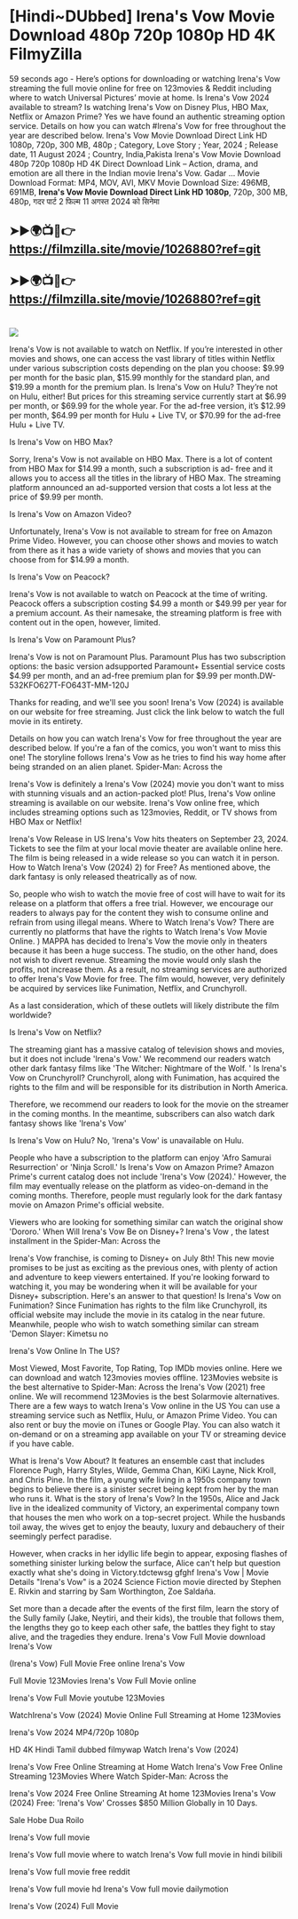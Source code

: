 # [Hindi~DUbbed] Irena's Vow Movie Download 480p 720p 1080p HD 4K FilmyZilla


59 seconds ago - Here’s options for downloading or watching Irena's Vow streaming the full movie online for free on 123movies & Reddit including where to watch Universal Pictures’ movie at home. Is Irena's Vow 2024 available to stream? Is watching Irena's Vow on Disney Plus, HBO Max, Netflix or Amazon Prime? Yes we have found an authentic streaming option service. Details on how you can watch #Irena's Vow for free throughout the year are described below. Irena's Vow Movie Download Direct Link HD 1080p, 720p, 300 MB, 480p ; Category, Love Story ; Year, 2024 ; Release date, 11 August 2024 ; Country, India,Pakista Irena's Vow Movie Download 480p 720p 1080p HD 4K Direct Download Link – Action, drama, and emotion are all there in the Indian movie Irena's Vow. Gadar ...
Movie Download Format: MP4, MOV, AVI, MKV
Movie Download Size: 496MB, 691MB, **Irena's Vow Movie Download Direct Link HD 1080p**, 720p, 300 MB, 480p, गदर पार्ट 2 फिल्म 11 अगस्त 2024 को सिनेमा

## ➤►🌍📺📱👉   https://filmzilla.site/movie/1026880?ref=git

## ➤►🌍📺📱👉   https://filmzilla.site/movie/1026880?ref=git

#

<img src="https://image.tmdb.org/t/p/w780//2NR3jzedZIcnfMvj9ii2CSbPMMj.jpg" />

Irena's Vow is not available to watch on Netflix. If you’re interested in other movies and shows, one can access the vast library of titles within Netflix under various subscription costs depending on the plan you choose: $9.99 per month for the basic plan, $15.99 monthly for the standard plan, and $19.99 a month for the premium plan. Is Irena's Vow on Hulu? They’re not on Hulu, either! But prices for this streaming service currently start at $6.99 per month, or $69.99 for the whole year. For the ad-free version, it’s $12.99 per month, $64.99 per month for Hulu + Live TV, or $70.99 for the ad-free Hulu + Live TV.

Is Irena's Vow on HBO Max?

Sorry, Irena's Vow is not available on HBO Max. There is a lot of content from HBO Max for $14.99 a month, such a subscription is ad- free and it allows you to access all the titles in the library of HBO Max. The streaming platform announced an ad-supported version that costs a lot less at the price of $9.99 per month.

Is Irena's Vow on Amazon Video?

Unfortunately, Irena's Vow is not available to stream for free on Amazon Prime Video. However, you can choose other shows and movies to watch from there as it has a wide variety of shows and movies that you can choose from for $14.99 a month.

Is Irena's Vow on Peacock?

Irena's Vow is not available to watch on Peacock at the time of writing. Peacock offers a subscription costing $4.99 a month or $49.99 per year for a premium account. As their namesake, the streaming platform is free with content out in the open, however, limited.

Is Irena's Vow on Paramount Plus?

Irena's Vow is not on Paramount Plus. Paramount Plus has two subscription options: the basic version adsupported Paramount+ Essential service costs $4.99 per month, and an ad-free premium plan for $9.99 per month.DW-532KFO627T-FO643T-MM-120J

Thanks for reading, and we'll see you soon! Irena's Vow (2024) is available on our website for free streaming. Just click the link below to watch the full movie in its entirety.

Details on how you can watch Irena's Vow for free throughout the year are described below. If you're a fan of the comics, you won't want to miss this one! The storyline follows Irena's Vow as he tries to find his way home after being stranded on an alien planet. Spider-Man: Across the

Irena's Vow is definitely a Irena's Vow (2024) movie you don't want to miss with stunning visuals and an action-packed plot! Plus, Irena's Vow online streaming is available on our website. Irena's Vow online free, which includes streaming options such as 123movies, Reddit, or TV shows from HBO Max or Netflix!

Irena's Vow Release in US Irena's Vow hits theaters on September 23, 2024. Tickets to see the film at your local movie theater are available online here. The film is being released in a wide release so you can watch it in person. How to Watch Irena's Vow (2024) 2) for Free? As mentioned above, the dark fantasy is only released theatrically as of now.

So, people who wish to watch the movie free of cost will have to wait for its release on a platform that offers a free trial. However, we encourage our readers to always pay for the content they wish to consume online and refrain from using illegal means. Where to Watch Irena's Vow? There are currently no platforms that have the rights to Watch Irena's Vow Movie Online. ) MAPPA has decided to Irena's Vow the movie only in theaters because it has been a huge success. The studio, on the other hand, does not wish to divert revenue. Streaming the movie would only slash the profits, not increase them. As a result, no streaming services are authorized to offer Irena's Vow Movie for free. The film would, however, very definitely be acquired by services like Funimation, Netflix, and Crunchyroll.

As a last consideration, which of these outlets will likely distribute the film worldwide?

Is Irena's Vow on Netflix?

The streaming giant has a massive catalog of television shows and movies, but it does not include 'Irena's Vow.' We recommend our readers watch other dark fantasy films like 'The Witcher: Nightmare of the Wolf. ' Is Irena's Vow on Crunchyroll? Crunchyroll, along with Funimation, has acquired the rights to the film and will be responsible for its distribution in North America.

Therefore, we recommend our readers to look for the movie on the streamer in the coming months. In the meantime, subscribers can also watch dark fantasy shows like 'Irena's Vow'

Is Irena's Vow on Hulu? No, 'Irena's Vow' is unavailable on Hulu.

People who have a subscription to the platform can enjoy 'Afro Samurai Resurrection' or 'Ninja Scroll.' Is Irena's Vow on Amazon Prime? Amazon Prime's current catalog does not include 'Irena's Vow (2024).' However, the film may eventually release on the platform as video-on-demand in the coming months. Therefore, people must regularly look for the dark fantasy movie on Amazon Prime's official website.

Viewers who are looking for something similar can watch the original show 'Dororo.' When Will Irena's Vow Be on Disney+? Irena's Vow , the latest installment in the Spider-Man: Across the

Irena's Vow franchise, is coming to Disney+ on July 8th! This new movie promises to be just as exciting as the previous ones, with plenty of action and adventure to keep viewers entertained. If you're looking forward to watching it, you may be wondering when it will be available for your Disney+ subscription. Here's an answer to that question! Is Irena's Vow on Funimation? Since Funimation has rights to the film like Crunchyroll, its official website may include the movie in its catalog in the near future. Meanwhile, people who wish to watch something similar can stream 'Demon Slayer: Kimetsu no

Irena's Vow Online In The US?

Most Viewed, Most Favorite, Top Rating, Top IMDb movies online. Here we can download and watch 123movies movies offline. 123Movies website is the best alternative to Spider-Man: Across the Irena's Vow (2021) free online. We will recommend 123Movies is the best Solarmovie alternatives. There are a few ways to watch Irena's Vow online in the US You can use a streaming service such as Netflix, Hulu, or Amazon Prime Video. You can also rent or buy the movie on iTunes or Google Play. You can also watch it on-demand or on a streaming app available on your TV or streaming device if you have cable.

What is Irena's Vow About? It features an ensemble cast that includes Florence Pugh, Harry Styles, Wilde, Gemma Chan, KiKi Layne, Nick Kroll, and Chris Pine. In the film, a young wife living in a 1950s company town begins to believe there is a sinister secret being kept from her by the man who runs it. What is the story of Irena's Vow? In the 1950s, Alice and Jack live in the idealized community of Victory, an experimental company town that houses the men who work on a top-secret project. While the husbands toil away, the wives get to enjoy the beauty, luxury and debauchery of their seemingly perfect paradise.

However, when cracks in her idyllic life begin to appear, exposing flashes of something sinister lurking below the surface, Alice can't help but question exactly what she's doing in Victory.tdctewsg gfghf Irena's Vow | Movie Details "Irena's Vow" is a 2024 Science Fiction movie directed by Stephen E. Rivkin and starring by Sam Worthington, Zoe Saldaña.

Set more than a decade after the events of the first film, learn the story of the Sully family (Jake, Neytiri, and their kids), the trouble that follows them, the lengths they go to keep each other safe, the battles they fight to stay alive, and the tragedies they endure. Irena's Vow Full Movie download Irena's Vow

(Irena's Vow) Full Movie Free online Irena's Vow

Full Movie 123Movies Irena's Vow Full Movie online

Irena's Vow Full Movie youtube 123Movies

WatchIrena's Vow (2024) Movie Online Full Streaming at Home 123Movies

Irena's Vow 2024 MP4/720p 1080p

HD 4K Hindi Tamil dubbed filmywap Watch Irena's Vow (2024)

Irena's Vow Free Online Streaming at Home Watch Irena's Vow Free Online Streaming 123Movies Where Watch Spider-Man: Across the

Irena's Vow 2024 Free Online Streaming At home 123Movies Irena's Vow (2024) Free: 'Irena's Vow' Crosses $850 Million Globally in 10 Days.

Sale Hobe Dua Roilo

Irena's Vow full movie

Irena's Vow full movie where to watch Irena's Vow full movie in hindi bilibili

Irena's Vow full movie free reddit

Irena's Vow full movie hd Irena's Vow full movie dailymotion

Irena's Vow (2024) Full Movie